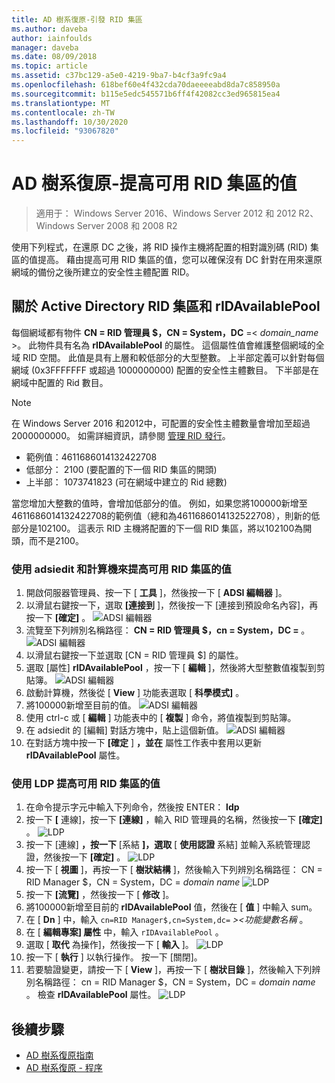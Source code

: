 ```yaml
---
title: AD 樹系復原-引發 RID 集區
ms.author: daveba
author: iainfoulds
manager: daveba
ms.date: 08/09/2018
ms.topic: article
ms.assetid: c37bc129-a5e0-4219-9ba7-b4cf3a9fc9a4
ms.openlocfilehash: 618bef60e4f432cda70daeeeeabd8da7c858950a
ms.sourcegitcommit: b115e5edc545571b6ff4f42082cc3ed965815ea4
ms.translationtype: MT
ms.contentlocale: zh-TW
ms.lasthandoff: 10/30/2020
ms.locfileid: "93067820"
---
```

# <a name="ad-forest-recovery---raising-the-value-of-available-rid-pools"></a>AD 樹系復原-提高可用 RID 集區的值

>適用于： Windows Server 2016、Windows Server 2012 和 2012 R2、Windows Server 2008 和 2008 R2

使用下列程式，在還原 DC 之後，將 RID 操作主機將配置的相對識別碼 (RID) 集區的值提高。 藉由提高可用 RID 集區的值，您可以確保沒有 DC 針對在用來還原網域的備份之後所建立的安全性主體配置 RID。

## <a name="about-active-directory-rid-pools-and-ridavailablepool"></a>關於 Active Directory RID 集區和 rIDAvailablePool

每個網域都有物件 **CN = RID 管理員 $，CN = System，DC** =< *domain_name* >。 此物件具有名為 **rIDAvailablePool** 的屬性。 這個屬性值會維護整個網域的全域 RID 空間。 此值是具有上層和較低部分的大型整數。 上半部定義可以針對每個網域 (0x3FFFFFFF 或超過 1000000000) 配置的安全性主體數目。 下半部是在網域中配置的 Rid 數目。

> [!NOTE]
> 在 Windows Server 2016 和2012中，可配置的安全性主體數量會增加至超過2000000000。 如需詳細資訊，請參閱 [管理 RID 發行](./managing-rid-issuance.md)。

- 範例值：4611686014132422708
- 低部分： 2100 (要配置的下一個 RID 集區的開頭) 
- 上半部： 1073741823 (可在網域中建立的 Rid 總數) 

當您增加大整數的值時，會增加低部分的值。 例如，如果您將100000新增至4611686014132422708的範例值（總和為4611686014132522708），則新的低部分是102100。 這表示 RID 主機將配置的下一個 RID 集區，將以102100為開頭，而不是2100。

### <a name="to-raise-the-value-of-available-rid-pools-using-adsiedit-and-the-calculator"></a>使用 adsiedit 和計算機來提高可用 RID 集區的值

1. 開啟伺服器管理員、按一下 [ **工具** ]，然後按一下 [ **ADSI 編輯器** ]。
2. 以滑鼠右鍵按一下，選取 **[連接到** ]，然後按一下 [連接到預設命名內容]，再按一下 **[確定]** 。
   ![ADSI 編輯器](media/AD-Forest-Recovery-Raise-RID-Pool/adsi1.png)
3. 流覽至下列辨別名稱路徑： **CN = RID 管理員 $，cn = System，DC = <domain name>** 。
   ![ADSI 編輯器](media/AD-Forest-Recovery-Raise-RID-Pool/adsi2.png)
3. 以滑鼠右鍵按一下並選取 [CN = RID 管理員 $] 的屬性。
4. 選取 [屬性] **rIDAvailablePool** ，按一下 [ **編輯** ]，然後將大型整數值複製到剪貼簿。
   ![ADSI 編輯器](media/AD-Forest-Recovery-Raise-RID-Pool/adsi3.png)
5. 啟動計算機，然後從 [ **View** ] 功能表選取 [ **科學模式]** 。
6. 將100000新增至目前的值。
   ![ADSI 編輯器](media/AD-Forest-Recovery-Raise-RID-Pool/adsi4.png)
7. 使用 ctrl-c 或 [ **編輯** ] 功能表中的 [ **複製** ] 命令，將值複製到剪貼簿。
8. 在 adsiedit 的 [編輯] 對話方塊中，貼上這個新值。
   ![ADSI 編輯器](media/AD-Forest-Recovery-Raise-RID-Pool/adsi5.png)
9. 在對話方塊中按一下 **[確定** ] **，並在** 屬性工作表中套用以更新 **rIDAvailablePool** 屬性。

### <a name="to-raise-the-value-of-available-rid-pools-using-ldp"></a>使用 LDP 提高可用 RID 集區的值

1. 在命令提示字元中輸入下列命令，然後按 ENTER： **ldp**
2. 按一下 **[** 連線]，按一下 **[連線]** ，輸入 RID 管理員的名稱，然後按一下 **[確定]** 。
   ![LDP](media/AD-Forest-Recovery-Raise-RID-Pool/ldp1.png)
3. 按一下 [連線] **，按一下** [系結 **]，選取** [ **使用認證** 系結] 並輸入系統管理認證，然後按一下 **[確定]** 。
   ![LDP](media/AD-Forest-Recovery-Raise-RID-Pool/ldp2.png)
4. 按一下 [ **視圖** ]，再按一下 [ **樹狀結構** ]，然後輸入下列辨別名稱路徑： CN = RID Manager $，CN = System，DC = *domain name* 
    ![ LDP](media/AD-Forest-Recovery-Raise-RID-Pool/ldp3.png)
5. 按一下 **[流覽]** ，然後按一下 [ **修改** ]。
6. 將100000新增至目前的 **rIDAvailablePool** 值，然後在 [ **值** ] 中輸入 sum。
7. 在 [ **Dn** ] 中，輸入 `cn=RID Manager$,cn=System,dc=` *\><功能變數名稱* 。
8. 在 [ **編輯專案] 屬性** 中，輸入 `rIDAvailablePool` 。
9. 選取 [ **取代** 為操作]，然後按一下 [ **輸入** ]。
   ![LDP](media/AD-Forest-Recovery-Raise-RID-Pool/ldp4.png)
10. 按一下 [ **執行** ] 以執行操作。 按一下 [關閉]。
11. 若要驗證變更，請按一下 [ **View** ]，再按一下 [ **樹狀目錄** ]，然後輸入下列辨別名稱路徑： cn = RID Manager $，CN = System，DC = *domain name* 。   檢查 **rIDAvailablePool** 屬性。
   ![LDP](media/AD-Forest-Recovery-Raise-RID-Pool/ldp5.png)

## <a name="next-steps"></a>後續步驟

- [AD 樹系復原指南](AD-Forest-Recovery-Guide.md)
- [AD 樹系復原 - 程序](AD-Forest-Recovery-Procedures.md)

